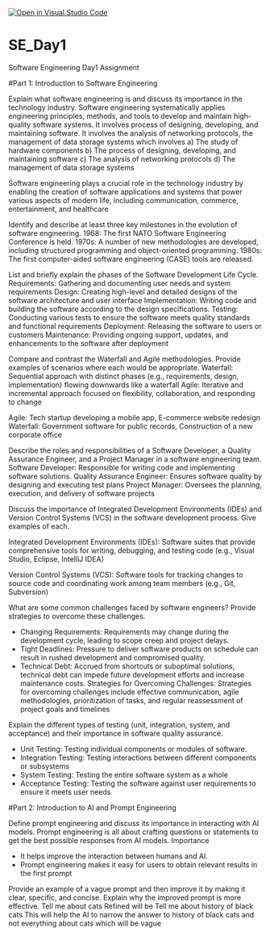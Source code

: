 [![Open in Visual Studio Code](https://classroom.github.com/assets/open-in-vscode-2e0aaae1b6195c2367325f4f02e2d04e9abb55f0b24a779b69b11b9e10269abc.svg)](https://classroom.github.com/online_ide?assignment_repo_id=15561708&assignment_repo_type=AssignmentRepo)
# SE_Day1
Software Engineering Day1 Assignment

#Part 1: Introduction to Software Engineering

Explain what software engineering is and discuss its importance in the technology industry.
Software engineering systematically applies engineering principles, methods, and tools to develop and maintain high-quality software systems. It involves process of designing, developing, and maintaining software. It involves the analysis of networking protocols, the management of data storage systems which involves 
a) The study of hardware components
b) The process of designing, developing, and maintaining software
c) The analysis of networking protocols
d) The management of data storage systems

Software engineering plays a crucial role in the technology industry by enabling the creation of software applications and systems that power various aspects of modern life, including communication, commerce, entertainment, and healthcare

Identify and describe at least three key milestones in the evolution of software engineering.
1968: The first NATO Software Engineering Conference is held.
1970s: A number of new methodologies are developed, including structured programming and object-oriented programming.
1980s: The first computer-aided software engineering (CASE) tools are released.


List and briefly explain the phases of the Software Development Life Cycle.
Requirements: Gathering and documenting user needs and system requirements
Design: Creating high-level and detailed designs of the software architecture and user interface
Implementation: Writing code and building the software according to the design specifications.
Testing: Conducting various tests to ensure the software meets quality standards and functional requirements
Deployment: Releasing the software to users or customers
Maintenance: Providing ongoing support, updates, and enhancements to the software after deployment


Compare and contrast the Waterfall and Agile methodologies. Provide examples of scenarios where each would be appropriate.
Waterfall: Sequential approach with distinct phases (e.g., requirements, design, implementation) flowing downwards like a waterfall
Agile: Iterative and incremental approach focused on flexibility, collaboration, and responding to change

Agile: Tech startup developing a mobile app, E-commerce website redesign
Waterfall: Government software for public records, Construction of a new corporate office


Describe the roles and responsibilities of a Software Developer, a Quality Assurance Engineer, and a Project Manager in a software engineering team.
Software Developer: Responsible for writing code and implementing software solutions.
Quality Assurance Engineer: Ensures software quality by designing and executing test plans
Project Manager: Oversees the planning, execution, and delivery of software projects

Discuss the importance of Integrated Development Environments (IDEs) and Version Control Systems (VCS) in the software development process. Give examples of each.

Integrated Development Environments (IDEs): Software suites that provide comprehensive tools for writing, debugging, and testing code (e.g., Visual Studio, Eclipse, IntelliJ IDEA)

Version Control Systems (VCS): Software tools for tracking changes to source code and coordinating work among team members (e.g., Git, Subversion)


What are some common challenges faced by software engineers? Provide strategies to overcome these challenges.
  - Changing Requirements: Requirements may change during the development cycle, leading to scope creep and project delays.
  - Tight Deadlines: Pressure to deliver software products on schedule can result in rushed development and compromised quality.
  - Technical Debt: Accrued from shortcuts or suboptimal solutions, technical debt can impede future development efforts and increase maintenance costs.
Strategies for Overcoming Challenges: Strategies for overcoming challenges include effective communication, agile methodologies, prioritization of tasks, and regular reassessment of project goals and timelines


Explain the different types of testing (unit, integration, system, and acceptance) and their importance in software quality assurance.
- Unit Testing: Testing individual components or modules of software.
- Integration Testing: Testing interactions between different components or subsystems
- System Testing: Testing the entire software system as a whole
- Acceptance Testing: Testing the software against user requirements to ensure it meets user needs

#Part 2: Introduction to AI and Prompt Engineering


Define prompt engineering and discuss its importance in interacting with AI models.
Prompt engineering is all about crafting questions or statements to get the best possible responses from AI models.
Importance
- It helps improve the interaction between humans and AI.
- Prompt engineering makes it easy for users to obtain relevant results in the first prompt


Provide an example of a vague prompt and then improve it by making it clear, specific, and concise. Explain why the improved prompt is more effective.
Tell me about cats
Refined will be Tell me about history of black cats
This will help the AI to narrow the answer to history of black cats and not everything about cats which will be vague
